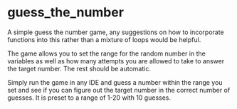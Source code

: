 # guess_the_number
A simple guess the number game, any suggestions on how to incorporate functions into this rather than a mixture of loops would be helpful.

The game allows you to set the range for the random number in the variables as well as how many attempts you are allowed to take to answer the target number. The rest should be automatic.

Simply run the game in any IDE and guess a number within the range you set and see if you can figure out the target number in the correct number of guesses. It is preset to a range of 1-20 with 10 guesses.

